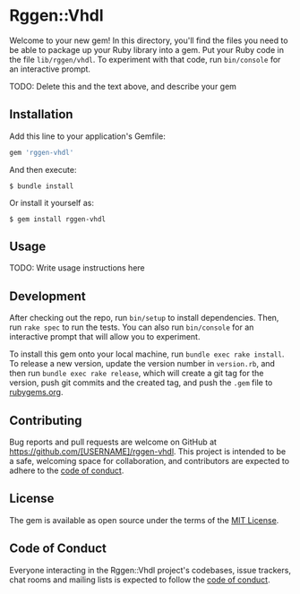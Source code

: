 # Rggen::Vhdl

Welcome to your new gem! In this directory, you'll find the files you need to be able to package up your Ruby library into a gem. Put your Ruby code in the file `lib/rggen/vhdl`. To experiment with that code, run `bin/console` for an interactive prompt.

TODO: Delete this and the text above, and describe your gem

## Installation

Add this line to your application's Gemfile:

```ruby
gem 'rggen-vhdl'
```

And then execute:

    $ bundle install

Or install it yourself as:

    $ gem install rggen-vhdl

## Usage

TODO: Write usage instructions here

## Development

After checking out the repo, run `bin/setup` to install dependencies. Then, run `rake spec` to run the tests. You can also run `bin/console` for an interactive prompt that will allow you to experiment.

To install this gem onto your local machine, run `bundle exec rake install`. To release a new version, update the version number in `version.rb`, and then run `bundle exec rake release`, which will create a git tag for the version, push git commits and the created tag, and push the `.gem` file to [rubygems.org](https://rubygems.org).

## Contributing

Bug reports and pull requests are welcome on GitHub at https://github.com/[USERNAME]/rggen-vhdl. This project is intended to be a safe, welcoming space for collaboration, and contributors are expected to adhere to the [code of conduct](https://github.com/[USERNAME]/rggen-vhdl/blob/master/CODE_OF_CONDUCT.md).

## License

The gem is available as open source under the terms of the [MIT License](https://opensource.org/licenses/MIT).

## Code of Conduct

Everyone interacting in the Rggen::Vhdl project's codebases, issue trackers, chat rooms and mailing lists is expected to follow the [code of conduct](https://github.com/[USERNAME]/rggen-vhdl/blob/master/CODE_OF_CONDUCT.md).
